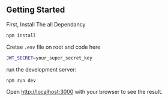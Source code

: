 ## Getting Started

First, Install The all Dependancy
```bash
npm install
```

Cretae `.env` file on root and code here
```bash
JWT_SECRET=your_super_secret_key
```

run the development server:

```bash
npm run dev
```

Open [http://localhost:3000](http://localhost:3000) with your browser to see the result.